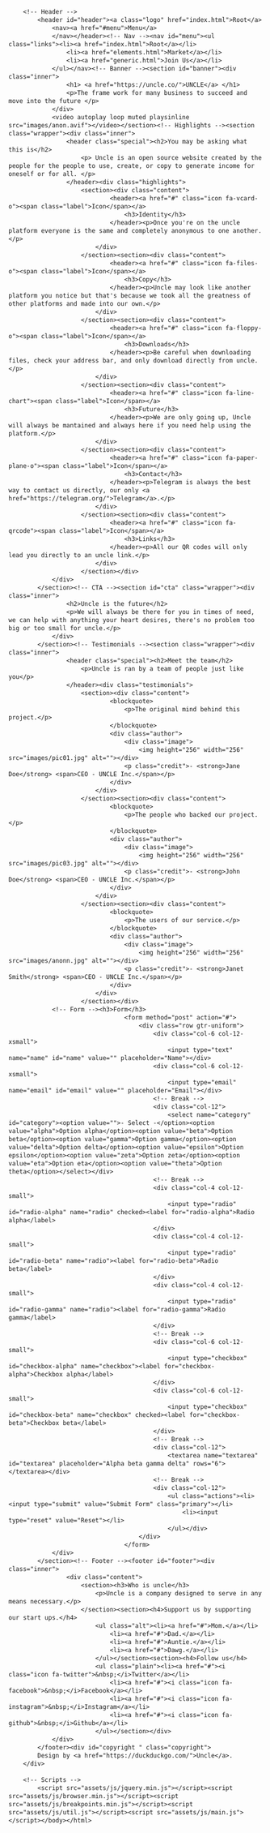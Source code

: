 <!DOCTYPE HTML>
<!--
	Industrious by TEMPLATED
	templated.co @templatedco
	Released for free under the Creative Commons Attribution 3.0 license (templated.co/license)
--><html><head><title>Uncle</title><meta charset="utf-8"><meta name="robots" content="index, follow, max-image-preview:large, max-snippet:-1, max-video-preview:-1"><meta name="viewport" content="width=device-width, initial-scale=1, user-scalable=no"><meta name="description" content=""><meta name="keywords" content=""><link rel="stylesheet" href="assets/css/main.css"></head><body class="is-preload">

		<!-- Header -->
			<header id="header"><a class="logo" href="index.html">Root</a>
				<nav><a href="#menu">Menu</a>
				</nav></header><!-- Nav --><nav id="menu"><ul class="links"><li><a href="index.html">Root</a></li>
					<li><a href="elements.html">Market</a></li>
					<li><a href="generic.html">Join Us</a></li>
				</ul></nav><!-- Banner --><section id="banner"><div class="inner">
					<h1> <a href="https://uncle.co/">UNCLE</a> </h1>
					<p>The frame work for many business to succeed and move into the future </p>
				</div>
				<video autoplay loop muted playsinline src="images/anon.avif"></video></section><!-- Highlights --><section class="wrapper"><div class="inner">
					<header class="special"><h2>You may be asking what this is</h2>
						<p> Uncle is an open source website created by the people for the people to use, create, or copy to generate income for oneself or for all. </p>
					</header><div class="highlights">
						<section><div class="content">
								<header><a href="#" class="icon fa-vcard-o"><span class="label">Icon</span></a>
									<h3>Identity</h3>
								</header><p>Once you're on the uncle platform everyone is the same and completely anonymous to one another.</p>
							</div>
						</section><section><div class="content">
								<header><a href="#" class="icon fa-files-o"><span class="label">Icon</span></a>
									<h3>Copy</h3>
								</header><p>Uncle may look like another platform you notice but that's because we took all the greatness of other platforms and made into our own.</p>
							</div>
						</section><section><div class="content">
								<header><a href="#" class="icon fa-floppy-o"><span class="label">Icon</span></a>
									<h3>Downloads</h3>
								</header><p>Be careful when downloading files, check your address bar, and only download directly from uncle.</p>
							</div>
						</section><section><div class="content">
								<header><a href="#" class="icon fa-line-chart"><span class="label">Icon</span></a>
									<h3>Future</h3>
								</header><p>We are only going up, Uncle will always be mantained and always here if you need help using the platform.</p>
							</div>
						</section><section><div class="content">
								<header><a href="#" class="icon fa-paper-plane-o"><span class="label">Icon</span></a>
									<h3>Contact</h3>
								</header><p>Telegram is always the best way to contact us directly, our only <a href="https://telegram.org/">Telegram</a>.</p>
							</div>
						</section><section><div class="content">
								<header><a href="#" class="icon fa-qrcode"><span class="label">Icon</span></a>
									<h3>Links</h3>
								</header><p>All our QR codes will only lead you directly to an uncle link.</p>
							</div>
						</section></div>
				</div>
			</section><!-- CTA --><section id="cta" class="wrapper"><div class="inner">
					<h2>Uncle is the future</h2>
					<p>We will always be there for you in times of need, we can help with anything your heart desires, there's no problem too big or too small for uncle.</p>
				</div>
			</section><!-- Testimonials --><section class="wrapper"><div class="inner">
					<header class="special"><h2>Meet the team</h2>
						<p>Uncle is ran by a team of people just like you</p>
					</header><div class="testimonials">
						<section><div class="content">
								<blockquote>
									<p>The original mind behind this project.</p>
								</blockquote>
								<div class="author">
									<div class="image">
										<img height="256" width="256" src="images/pic01.jpg" alt=""></div>
									<p class="credit">- <strong>Jane Doe</strong> <span>CEO - UNCLE Inc.</span></p>
								</div>
							</div>
						</section><section><div class="content">
								<blockquote>
									<p>The people who backed our project.</p>
								</blockquote>
								<div class="author">
									<div class="image">
										<img height="256" width="256" src="images/pic03.jpg" alt=""></div>
									<p class="credit">- <strong>John Doe</strong> <span>CEO - UNCLE Inc.</span></p>
								</div>
							</div>
						</section><section><div class="content">
								<blockquote>
									<p>The users of our service.</p>
								</blockquote>
								<div class="author">
									<div class="image">
										<img height="256" width="256" src="images/anonn.jpg" alt=""></div>
									<p class="credit">- <strong>Janet Smith</strong> <span>CEO - UNCLE Inc.</span></p>
								</div>
							</div>
						</section></div>
				<!-- Form --><h3>Form</h3>
									<form method="post" action="#">
										<div class="row gtr-uniform">
											<div class="col-6 col-12-xsmall">
												<input type="text" name="name" id="name" value="" placeholder="Name"></div>
											<div class="col-6 col-12-xsmall">
												<input type="email" name="email" id="email" value="" placeholder="Email"></div>
											<!-- Break -->
											<div class="col-12">
												<select name="category" id="category"><option value="">- Select -</option><option value="alpha">Option alpha</option><option value="beta">Option beta</option><option value="gamma">Option gamma</option><option value="delta">Option delta</option><option value="epsilon">Option epsilon</option><option value="zeta">Option zeta</option><option value="eta">Option eta</option><option value="theta">Option theta</option></select></div>
											<!-- Break -->
											<div class="col-4 col-12-small">
												<input type="radio" id="radio-alpha" name="radio" checked><label for="radio-alpha">Radio alpha</label>
											</div>
											<div class="col-4 col-12-small">
												<input type="radio" id="radio-beta" name="radio"><label for="radio-beta">Radio beta</label>
											</div>
											<div class="col-4 col-12-small">
												<input type="radio" id="radio-gamma" name="radio"><label for="radio-gamma">Radio gamma</label>
											</div>
											<!-- Break -->
											<div class="col-6 col-12-small">
												<input type="checkbox" id="checkbox-alpha" name="checkbox"><label for="checkbox-alpha">Checkbox alpha</label>
											</div>
											<div class="col-6 col-12-small">
												<input type="checkbox" id="checkbox-beta" name="checkbox" checked><label for="checkbox-beta">Checkbox beta</label>
											</div>
											<!-- Break -->
											<div class="col-12">
												<textarea name="textarea" id="textarea" placeholder="Alpha beta gamma delta" rows="6"></textarea></div>
											<!-- Break -->
											<div class="col-12">
												<ul class="actions"><li><input type="submit" value="Submit Form" class="primary"></li>
													<li><input type="reset" value="Reset"></li>
												</ul></div>
										</div>
									</form>
				</div>
			</section><!-- Footer --><footer id="footer"><div class="inner">
					<div class="content">
						<section><h3>Who is uncle</h3>
							<p>Uncle is a company designed to serve in any means necessary.</p>
						</section><section><h4>Support us by supporting our start ups.</h4>
							<ul class="alt"><li><a href="#">Mom.</a></li>
								<li><a href="#">Dad.</a></li>
								<li><a href="#">Auntie.</a></li>
								<li><a href="#">Dawg.</a></li>
							</ul></section><section><h4>Follow us</h4>
							<ul class="plain"><li><a href="#"><i class="icon fa-twitter">&nbsp;</i>Twitter</a></li>
								<li><a href="#"><i class="icon fa-facebook">&nbsp;</i>Facebook</a></li>
								<li><a href="#"><i class="icon fa-instagram">&nbsp;</i>Instagram</a></li>
								<li><a href="#"><i class="icon fa-github">&nbsp;</i>Github</a></li>
							</ul></section></div>
				</div>
			</footer><div id="copyright " class="copyright">
			Design by <a href="https://duckduckgo.com/">Uncle</a>.
		</div>

		<!-- Scripts -->
			<script src="assets/js/jquery.min.js"></script><script src="assets/js/browser.min.js"></script><script src="assets/js/breakpoints.min.js"></script><script src="assets/js/util.js"></script><script src="assets/js/main.js"></script></body></html>
